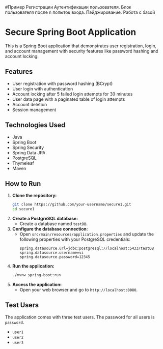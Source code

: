 #Пример Регистрации Аутентификации пользователя. Блок пользователя после n попыток входа. Пэйджирование. Работа с базой
# Secure Spring Boot Application

This is a Spring Boot application that demonstrates user registration, login, and account management with security features like password hashing and account locking.

## Features

- User registration with password hashing (BCrypt)
- User login with authentication
- Account locking after 5 failed login attempts for 30 minutes
- User data page with a paginated table of login attempts
- Account deletion
- Session management

## Technologies Used

- Java
- Spring Boot
- Spring Security
- Spring Data JPA
- PostgreSQL
- Thymeleaf
- Maven

## How to Run

1.  **Clone the repository:**
    ```bash
    git clone https://github.com/your-username/secure1.git
    cd secure1
    ```
2.  **Create a PostgreSQL database:**
    - Create a database named `testDB`.
3.  **Configure the database connection:**
    - Open `src/main/resources/application.properties` and update the following properties with your PostgreSQL credentials:
      ```properties
      spring.datasource.url=jdbc:postgresql://localhost:5433/testDB
      spring.datasource.username=vi
      spring.datasource.password=12345
      ```
4.  **Run the application:**
    ```bash
    ./mvnw spring-boot:run
    ```
5.  **Access the application:**
    - Open your web browser and go to `http://localhost:8080`.

## Test Users

The application comes with three test users. The password for all users is `password`.

- `user1`
- `user2`
- `user3`
